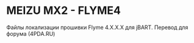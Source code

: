 MEIZU MX2 - FLYME4
============

Файлы локализации прошивки Flyme 4.X.X.X для jBART. Перевод для форума (4PDA.RU)
